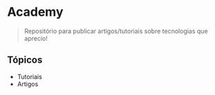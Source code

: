 # Academy

> Repositório para publicar artigos/tutoriais sobre tecnologias que aprecio!

## Tópicos

* Tutoriais
* Artigos
 
